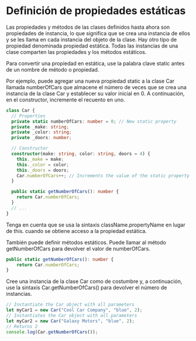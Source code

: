 # Definición de propiedades estáticas

Las propiedades y métodos de las clases definidos hasta ahora son propiedades de instancia, lo que significa que se crea una instancia de ellos y se les llama en cada instancia del objeto de la clase. Hay otro tipo de propiedad denominada propiedad estática. Todas las instancias de una clase comparten las propiedades y los métodos estáticos.

Para convertir una propiedad en estática, use la palabra clave static antes de un nombre de método o propiedad.

Por ejemplo, puede agregar una nueva propiedad static a la clase Car llamada numberOfCars que almacene el número de veces que se crea una instancia de la clase Car y establecer su valor inicial en 0. A continuación, en el constructor, incremente el recuento en uno.

```ts
class Car {
  // Properties
  private static numberOfCars: number = 0; // New static property
  private _make: string;
  private _color: string;
  private _doors: number;

  // Constructor
  constructor(make: string, color: string, doors = 4) {
    this._make = make;
    this._color = color;
    this._doors = doors;
    Car.numberOfCars++; // Increments the value of the static property
  }

  public static getNumberOfCars(): number {
    return Car.numberOfCars;
  }
  // ...
}
```

Tenga en cuenta que se usa la sintaxis className.propertyName en lugar de this. cuando se obtiene acceso a la propiedad estática.

También puede definir métodos estáticos. Puede llamar al método getNumberOfCars para devolver el valor de numberOfCars.

```ts
public static getNumberOfCars(): number {
    return Car.numberOfCars;
}
```

Cree una instancia de la clase Car como de costumbre y, a continuación, use la sintaxis Car.getNumberOfCars() para devolver el número de instancias.

```ts
// Instantiate the Car object with all parameters
let myCar1 = new Car("Cool Car Company", "blue", 2);
// Instantiates the Car object with all parameters
let myCar2 = new Car("Galaxy Motors", "blue", 2);
// Returns 2
console.log(Car.getNumberOfCars());
```

